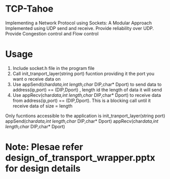 # TCP-Tahoe

Implementing a Network Protocol using Sockets: A Modular Approach
Implemented using UDP send and receive.
Provide reliability over UDP.
Provide Congestion control and Flow control

# Usage

1. Include socket.h  file in the program file
2. Call init_tranport_layer(string port) fucntion providing it the port you want o receive data on
3. Use appSend(char*data,int length,char* DIP,char* Dport) to send data to address(ip,port) == (DIP,Dport) , length id the length of data it will send
4. Use appRecv(char*data,int length,char* DIP,char* Dport) to receive data from address(ip,port) == (DIP,Dport). This is a blocking call until it receive data of size = length

Only fucntions accessible to the application is 
init_tranport_layer(string port)
appSend(char*data,int length,char* DIP,char* Dport)
appRecv(char*data,int length,char* DIP,char* Dport)

# Note: Plesae refer design_of_transport_wrapper.pptx for design details 
